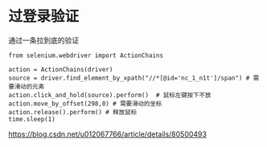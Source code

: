 # 过登录验证

通过一条拉到底的验证
```
from selenium.webdriver import ActionChains
 
action = ActionChains(driver)
source = driver.find_element_by_xpath("//*[@id='nc_1_n1t']/span") # 需要滑动的元素
action.click_and_hold(source).perform()  # 鼠标左键按下不放
action.move_by_offset(298,0) # 需要滑动的坐标
action.release().perform() # 释放鼠标
time.sleep(1)
```

https://blog.csdn.net/u012067766/article/details/80500493

